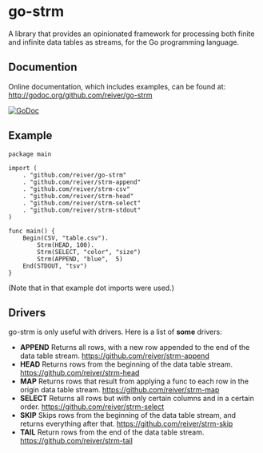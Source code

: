 # go-strm

A library that provides an opinionated framework for processing both finite and infinite data tables as streams, for the Go programming language.

## Documention

Online documentation, which includes examples, can be found at: http://godoc.org/github.com/reiver/go-strm

[![GoDoc](https://godoc.org/github.com/reiver/go-strm?status.svg)](https://godoc.org/github.com/reiver/go-strm)

## Example
```
package main

import (
	. "github.com/reiver/go-strm"
	. "github.com/reiver/strm-append"
	. "github.com/reiver/strm-csv"
	. "github.com/reiver/strm-head"
	. "github.com/reiver/strm-select"
	. "github.com/reiver/strm-stdout"
)

func main() {
	Begin(CSV, "table.csv").
		Strm(HEAD, 100).
		Strm(SELECT, "color", "size")
		Strm(APPEND, "blue",  5)
	End(STDOUT, "tsv")
}
```

(Note that in that example dot imports were used.)

## Drivers

go-strm is only useful with drivers. Here is a list of **some** drivers:

* **APPEND** Returns all rows, with a new row appended to the end of the data table stream. https://github.com/reiver/strm-append
* **HEAD** Returns rows from the beginning of the data table stream. https://github.com/reiver/strm-head
* **MAP** Returns rows that result from applying a func to each row in the origin data table stream. https://github.com/reiver/strm-map
* **SELECT** Returns all rows but with only certain columns and in a certain order. https://github.com/reiver/strm-select
* **SKIP** Skips rows from the beginning of the data table stream, and returns everything after that. https://github.com/reiver/strm-skip
* **TAIL** Return rows from the end of the data table stream. https://github.com/reiver/strm-tail
